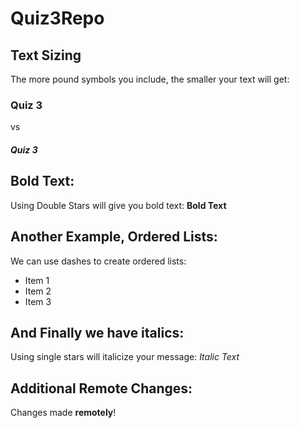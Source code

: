 # Quiz3Repo

## Text Sizing
The more pound symbols you include, the smaller your text will get:
### Quiz 3 
vs
##### Quiz 3

## Bold Text:
Using Double Stars will give you bold text: **Bold Text**

## Another Example, Ordered Lists:
We can use dashes to create ordered lists:
- Item 1
- Item 2
- Item 3

## And Finally we have italics:
Using single stars will italicize your message: *Italic Text*

## Additional Remote Changes:
Changes made **remotely**!

